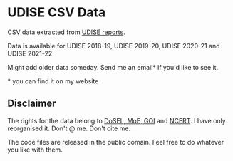 # UDISE CSV Data
CSV data extracted from [UDISE reports](https://dashboard.udiseplus.gov.in/#/reportDashboard/state).

Data is available for UDISE 2018-19, UDISE 2019-20, UDISE 2020-21 and UDISE 2021-22.

Might add older data someday. Send me an email* if you'd like to see it.

\* you can find it on my website

## Disclaimer
The rights for the data belong to [DoSEL, MoE, GOI](https://www.education.gov.in/en/school-education) and [NCERT](https://ncert.nic.in/). I have only reorganised it. Don't @ me. Don't cite me.

The code files are released in the public domain. Feel free to do whatever you like with them.